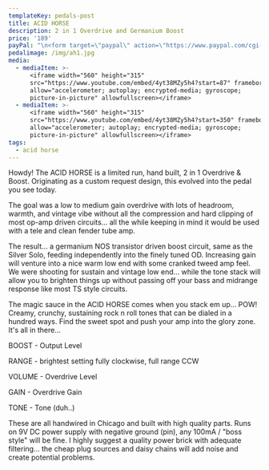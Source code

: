 ```yaml
---
templateKey: pedals-post
title: ACID HORSE
description: 2 in 1 Overdrive and Germanium Boost
price: '189'
payPal: "\n<form target=\"paypal\" action=\"https://www.paypal.com/cgi-bin/webscr\" method=\"post\">\n<input type=\"hidden\" name=\"cmd\" value=\"_s-xclick\">\n<input type=\"hidden\" name=\"hosted_button_id\" value=\"JRFM6FP43BWR4\">\n<table>\n<tr><td><input type=\"hidden\" name=\"on0\" value=\"Acid Horse\">Acid Horse</td></tr><tr><td><select name=\"os0\">\n\t<option value=\"Add to Cart\">Add to Cart $189.00 USD</option>\n</select> </td></tr>\n</table>\n<input type=\"hidden\" name=\"currency_code\" value=\"USD\">\n<input type=\"image\" src=\"https://www.paypalobjects.com/en_US/i/btn/btn_cart_LG.gif\" border=\"0\" name=\"submit\" alt=\"PayPal - The safer, easier way to pay online!\">\n<img alt=\"\" border=\"0\" src=\"https://www.paypalobjects.com/en_US/i/scr/pixel.gif\" width=\"1\" height=\"1\">\n</form>\n"
pedalimage: /img/ah1.jpg
media:
  - mediaItem: >-
      <iframe width="560" height="315"
      src="https://www.youtube.com/embed/4yt38MZy5h4?start=87" frameborder="0"
      allow="accelerometer; autoplay; encrypted-media; gyroscope;
      picture-in-picture" allowfullscreen></iframe>
  - mediaItem: >-
      <iframe width="560" height="315"
      src="https://www.youtube.com/embed/4yt38MZy5h4?start=350" frameborder="0"
      allow="accelerometer; autoplay; encrypted-media; gyroscope;
      picture-in-picture" allowfullscreen></iframe>
tags:
  - acid horse
---
```



Howdy! The ACID HORSE is a limited run, hand built, 2 in 1 Overdrive & Boost. Originating as a custom request design, this evolved into the pedal you see today.

The goal was a low to medium gain overdrive with lots of headroom, warmth, and vintage vibe without all the compression and hard clipping of most op-amp driven circuits… all the while keeping in mind it would be used with a tele and clean fender tube amp.

The result… a germanium NOS transistor driven boost circuit, same as the Silver Solo, feeding independently into the finely tuned OD. Increasing gain will venture into a nice warm low end with some cranked tweed amp feel. We were shooting for sustain and vintage low end… while the tone stack will allow you to brighten things up without passing off your bass and midrange response like most TS style circuits.

The magic sauce in the ACID HORSE comes when you stack em up… POW! Creamy, crunchy, sustaining rock n roll tones that can be dialed in a hundred ways.  Find the sweet spot and push your amp into the glory zone. It's all in there…

BOOST - Output Level

RANGE - brightest setting fully clockwise, full range CCW

VOLUME - Overdrive Level

GAIN - Overdrive Gain

TONE - Tone (duh..)

These are all handwired in Chicago and built with high quality parts. Runs on 9V DC power supply with negative ground (pin), any 100mA / "boss style" will be fine. I highly suggest a quality power brick with adequate filtering… the cheap plug sources and daisy chains will add noise and create potential problems.
